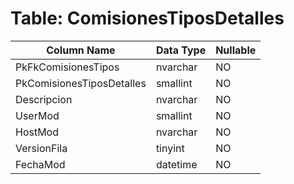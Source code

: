 # Table: ComisionesTiposDetalles

| Column Name | Data Type | Nullable |
|-------------|-----------|----------|
| PkFkComisionesTipos | nvarchar | NO |
| PkComisionesTiposDetalles | smallint | NO |
| Descripcion | nvarchar | NO |
| UserMod | smallint | NO |
| HostMod | nvarchar | NO |
| VersionFila | tinyint | NO |
| FechaMod | datetime | NO |
